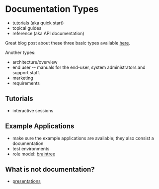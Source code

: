 Documentation Types
===================

- [tutorials](tutorials.md) (aka quick start)
- topical guides
- reference (aka API documentation)

Great blog post about these three basic types available
[here](http://jacobian.org/writing/what-to-write/).

Another types:

- architecture/overview
- end user -- manuals for the end-user, system administrators and support
  staff.
- marketing
- requirements

Tutorials
---------

- interactive sessions

Example Applications
--------------------

- make sure the example applications are available; they also consist a
  documentation  
- test environments
- role model: [braintree](https://github.com/braintree)

What is not documentation?
--------------------------

- [presentations](presentations.md)




